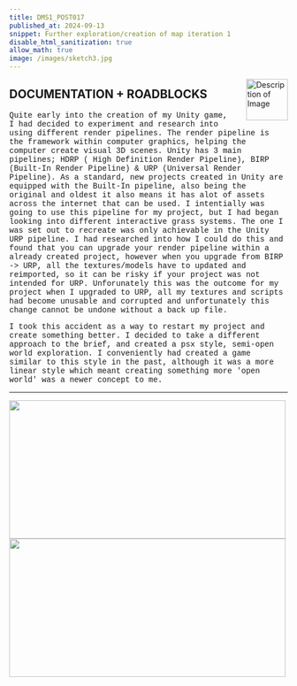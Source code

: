 ```yaml
---
title: DMS1_POST017
published_at: 2024-09-13
snippet: Further exploration/creation of map iteration 1
disable_html_sanitization: true
allow_math: true
image: /images/sketch3.jpg
---
```


<img src="https://i.pinimg.com/originals/af/7f/7c/af7f7c06d8e82481b9a60000cc9d1522.gif" alt="Description of Image" style="float:right; margin-left:20px; width:75px; height:auto;">

## **DOCUMENTATION + ROADBLOCKS**

<style>
  .custom-font {
    font-family: 'Courier New', Courier, monospace;
  }
</style>

<p class="custom-font">
Quite early into the creation of my Unity game, I had decided to experiment and research into using different render pipelines. The render pipeline is the framework within computer graphics, helping the computer create visual 3D scenes. Unity has 3 main pipelines; HDRP ( High Definition Render Pipeline), BIRP (Built-In Render Pipeline) & URP (Universal Render Pipeline). As a standard, new projects created in Unity are equipped with the Built-In pipeline, also being the original and oldest it also means it has alot of assets across the internet that can be used. I intentially was going to use this pipeline for my project, but I had began looking into different interactive grass systems. The one I was set out to recreate was only achievable in the Unity URP pipeline. I had researched into how I could do this and found that you can upgrade your render pipeline within a already created project, however when you upgrade from BIRP -> URP, all the textures/models have to updated and reimported, so it can be risky if your project was not intended for URP. Unforunately this was the outcome for my project when I upgraded to URP, all my textures and scripts had become unusable and corrupted and unfortunately this change cannot be undone without a back up file.

<style>
  .custom-font {
    font-family: 'Courier New', Courier, monospace;
  }
</style>

<p class="custom-font">
I took this accident as a way to restart my project and create something better. I decided to take a different approach to the brief, and created a psx style, semi-open world exploration. I conveniently had created a game similar to this style in the past, although it was a more linear style which meant creating something more 'open world' was a newer concept to me.

---

<style>
  .custom-font {
    font-family: 'Courier New', Courier, monospace;
  }
</style>

<p class="custom-font">





<div class="row">
        <div class="image-container"><img id="metro1" src="UnityDocumentation/metro1.png" height="250" width="500"/></div>
        <div class="image-container"><img id="metro2" src="UnityDocumentation/metro2.png" height="250" width="500"/></div>
</div>